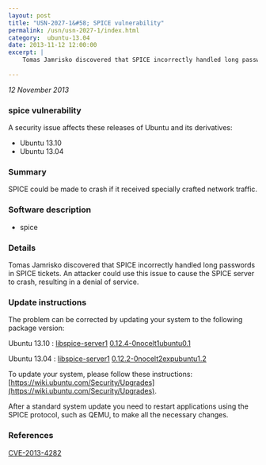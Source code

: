 ```yaml
---
layout: post
title: "USN-2027-1&#58; SPICE vulnerability"
permalink: /usn/usn-2027-1/index.html
category:  ubuntu-13.04
date: 2013-11-12 12:00:00
excerpt: |
    Tomas Jamrisko discovered that SPICE incorrectly handled long passwords in SPICE tickets. An attacker could use this issue to cause the SPICE server to crash, resulting in a denial of service. 
    
--- 
```

 
 

*12 November 2013*

### spice vulnerability

A security issue affects these releases of Ubuntu and its derivatives:

* Ubuntu 13.10
* Ubuntu 13.04

### Summary

SPICE could be made to crash if it received specially crafted network traffic.

### Software description

* spice 

### Details

Tomas Jamrisko discovered that SPICE incorrectly handled long passwords in SPICE tickets. An attacker could use this issue to cause the SPICE server to crash, resulting in a denial of service. 

### Update instructions

The problem can be corrected by updating your system to the following package version:

Ubuntu 13.10
 : [libspice-server1](https://launchpad.net/ubuntu/+source/spice) <span> [0.12.4-0nocelt1ubuntu0.1](https://launchpad.net/ubuntu/+source/spice/0.12.4-0nocelt1ubuntu0.1) </span> 

Ubuntu 13.04
 : [libspice-server1](https://launchpad.net/ubuntu/+source/spice) <span> [0.12.2-0nocelt2expubuntu1.2](https://launchpad.net/ubuntu/+source/spice/0.12.2-0nocelt2expubuntu1.2) </span> 

To update your system, please follow these instructions: [https://wiki.ubuntu.com/Security/Upgrades](https://wiki.ubuntu.com/Security/Upgrades).

After a standard system update you need to restart applications using the SPICE protocol, such as QEMU, to make all the necessary changes. 

### References

 
 [CVE-2013-4282](http://people.ubuntu.com/~ubuntu-security/cve/CVE-2013-4282)
 

